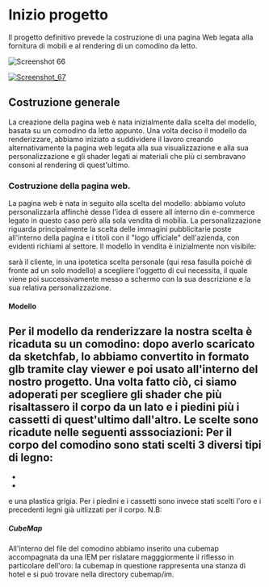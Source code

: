 # Inizio progetto
Il progetto definitivo prevede la costruzione di una pagina Web legata alla fornitura di mobili e al rendering di un comodino da letto.

<img src="https://image.ibb.co/g0MfiT/Screenshot_66.png" alt="Screenshot 66" border="0" />

<a href="https://ibb.co/njUpco"><img src="https://image.ibb.co/hEQ6OT/Screenshot_67.png" alt="Screenshot_67" border="0"></a>

## Costruzione generale
La creazione della pagina web è nata  inizialmente dalla scelta del modello, basata su un comodino da letto appunto. Una volta deciso il modello da renderizzare, abbiamo iniziato a suddividere il lavoro creando alternativamente la pagina web legata alla sua visualizzazione e alla sua personalizzazione e gli shader legati ai materiali che più ci sembravano consoni al rendering di quest'ultimo.

### Costruzione della pagina web.
La pagina web è nata in seguito alla scelta del modello: abbiamo voluto personalizzarla affinchè desse l'idea di essere all ínterno din e-commerce legato in questo caso però alla sola vendita di mobilia. La personalizzazione riguarda principalmente la scelta delle immagini pubblicitarie poste all'interno della pagina e i titoli con il "logo ufficiale" dell'azienda, con evidenti richiami al settore.
Il modello in vendita è inizialmente non visibile:


sarà il cliente, in una ipotetica scelta personale (qui resa fasulla poichè di fronte ad un solo modello) a scegliere l'oggetto di cui necessita, il quale viene poi successivamente messo a schermo con la sua descrizione e la sua relativa personalizzazione.

#### Modello
Per il modello da renderizzare la nostra scelta è ricaduta su un comodino: dopo averlo scaricato da sketchfab, lo abbiamo convertito in formato glb tramite clay viewer e poi usato all'interno del nostro progetto. Una volta fatto ciò, ci siamo adoperati per scegliere gli shader che più risaltassero il corpo da un lato e i piedini più i cassetti di quest'ultimo dall'altro.
Le scelte sono ricadute nelle seguenti asssociazioni:
Per il corpo del comodino sono stati scelti 3 diversi tipi di legno:
-
-
-
e una plastica grigia.
Per i piedini e i cassetti sono invece stati scelti  l'oro e i precedenti legni già uitlizzati per il corpo.
N.B: 

##### CubeMap
All'interno del file del comodino abbiamo inserito una cubemap accompagnata da una IEM per rislatare magggiormente il riflesso in particolare dell'oro: la cubemap in questione rappresenta una stanza di hotel e si può trovare nella directory cubemap/im. 
